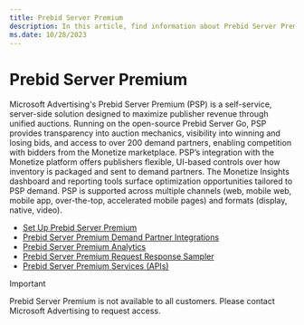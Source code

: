 ```yaml
---
title: Prebid Server Premium
description: In this article, find information about Prebid Server Premium (PSP) and links to resources about PSP.
ms.date: 10/28/2023
---
```


# Prebid Server Premium

Microsoft Advertising's Prebid Server Premium (PSP) is a self-service, server-side solution designed to maximize publisher revenue through unified auctions. Running on the open-source Prebid Server Go, PSP provides transparency into auction mechanics, visibility into winning and losing bids, and access to over 200 demand partners, enabling competition with bidders from the Monetize marketplace. PSP’s integration with the Monetize platform offers publishers flexible, UI-based controls over how inventory is packaged and sent to demand partners. The Monetize Insights dashboard and reporting tools surface optimization opportunities tailored to PSP demand. PSP is supported across multiple channels (web, mobile web, mobile app, over-the-top, accelerated mobile pages) and formats (display, native, video).

- [Set Up Prebid Server Premium](set-up-prebid-server-premium.md)
- [Prebid Server Premium Demand Partner Integrations](prebid-server-premium-demand-partner-integrations.md)
- [Prebid Server Premium Analytics](prebid-server-premium-analytics.md)
- [Prebid Server Premium Request Response Sampler](prebid-server-premium-request-response-sampler.md)
- [Prebid Server Premium Services (APIs)](../digital-platform-api/prebid-server-premium-services.md)

> [!IMPORTANT]
> Prebid Server Premium is not available to all customers. Please contact Microsoft Advertising to request access.
